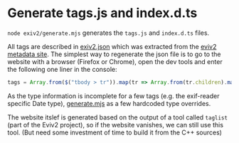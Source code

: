 # Generate tags.js and index.d.ts

`node exiv2/generate.mjs` generates the `tags.js` and `index.d.ts` files.

All tags are described in [exiv2.json](exiv2.json) which was extracted from
the [eviv2 metadata site](https://exiv2.org/tags.html). The simplest way to 
regenerate the json file is to go to the website with a browser (Firefox or Chrome),
open the dev tools and enter the following one liner in the console:

```javascript
tags = Array.from($("tbody > tr")).map(tr => Array.from(tr.children).map(e => e.innerText)).map(([tag,,,key,type]) => ([tag, key.split(".").slice(1), type].flat()))
```

As the type information is incomplete for a few tags (e.g. the exif-reader specific Date type),
[generate.mjs](generate.mjs) as a few hardcoded type overrides. 

The website itslef is generated based on the output of a tool called `taglist` (part of the Eviv2 project),
so if the website vanishes, we can still use this tool. (But need some investment of time to build it
from the C++ sources)


